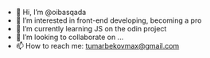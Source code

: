 - 👋 Hi, I’m @oibasqada
- 👀 I’m interested in front-end developing, becoming a pro
- 🌱 I’m currently learning JS on the odin project
- 💞️ I’m looking to collaborate on ...
- 📫 How to reach me: tumarbekovmax@gmail.com

<!---
oibasqada/oibasqada is a ✨ special ✨ repository because its `README.md` (this file) appears on your GitHub profile.
You can click the Preview link to take a look at your changes.
--->
